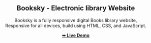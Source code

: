 <div align="center">
  <h2 align="center">Booksky - Electronic library Website</h2>

  Booksky is a fully responsive digital Books library website, <br/> Responsive for all devices, build using HTML, CSS, and JavaScript.

  <a href="https://mahe008.github.io/Booksky/"><strong>➥ Live Demo</strong></a>
</div>
